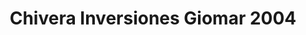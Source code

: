 ---
title: "Chivera Inversiones Giomar 2004"
url: /los-teques/chivera-inversiones-giomar-2004/
shop: Autoteile
---